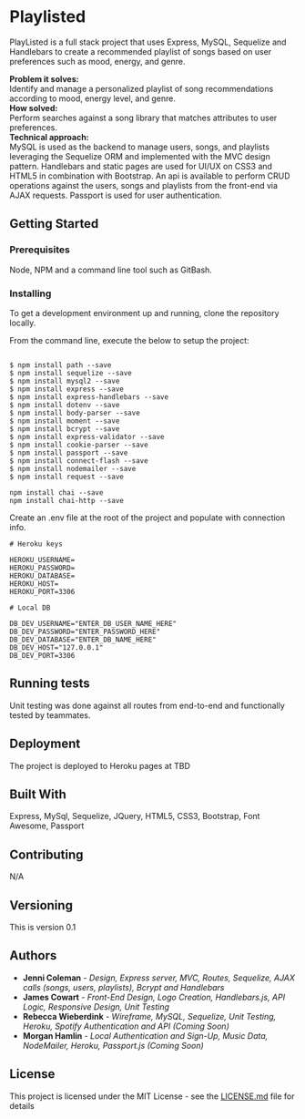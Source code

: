 # Playlisted

PlayListed is a full stack project that uses Express, MySQL, Sequelize and Handlebars to create a recommended playlist of songs based on user preferences such as mood, energy, and genre.

**Problem it solves:** \
Identify and manage a personalized playlist of song recommendations according to mood, energy level, and genre. \
**How solved:** \
Perform searches against a song library that matches attributes to user preferences. \
**Technical approach:** \
MySQL is used as the backend to manage users, songs, and playlists leveraging the Sequelize ORM and implemented with the MVC design pattern.  Handlebars and static pages are used for UI/UX on CSS3 and HTML5 in combination with Bootstrap.  An api is available to perform CRUD operations against the users, songs and playlists from the front-end via AJAX requests.  Passport is used for user authentication.

## Getting Started
 
### Prerequisites

Node, NPM and a command line tool such as GitBash.

### Installing

To get a development environment up and running, clone the repository locally.

From the command line, execute the below to setup the project:

```

$ npm install path --save
$ npm install sequelize --save
$ npm install mysql2 --save
$ npm install express --save
$ npm install express-handlebars --save
$ npm install dotenv --save
$ npm install body-parser --save
$ npm install moment --save
$ npm install bcrypt --save
$ npm install express-validator --save
$ npm install cookie-parser --save
$ npm install passport --save
$ npm install connect-flash --save
$ npm install nodemailer --save
$ npm install request --save

npm install chai --save
npm install chai-http --save

```
Create an .env file at the root of the project and populate with connection info.

```
# Heroku keys

HEROKU_USERNAME=
HEROKU_PASSWORD=
HEROKU_DATABASE=
HEROKU_HOST=
HEROKU_PORT=3306

# Local DB

DB_DEV_USERNAME="ENTER_DB_USER_NAME_HERE"
DB_DEV_PASSWORD="ENTER_PASSWORD_HERE"
DB_DEV_DATABASE="ENTER_DB_NAME_HERE"
DB_DEV_HOST="127.0.0.1"
DB_DEV_PORT=3306

```

## Running tests

Unit testing was done against all routes from end-to-end and functionally tested by teammates.

## Deployment

The project is deployed to Heroku pages at TBD

## Built With

Express, MySql, Sequelize, JQuery, HTML5, CSS3, Bootstrap, Font Awesome, Passport

## Contributing

N/A

## Versioning

This is version 0.1

## Authors

* **Jenni Coleman** - *Design, Express server, MVC, Routes, Sequelize, AJAX calls (songs, users, playlists), Bcrypt and Handlebars*
* **James Cowart** - *Front-End Design, Logo Creation, Handlebars.js, API Logic, Responsive Design, Unit Testing*
* **Rebecca Wieberdink** - *Wireframe, MySQL, Sequelize, Unit Testing, Heroku, Spotify Authentication and API (Coming Soon)*
* **Morgan Hamlin** - *Local Authentication and Sign-Up, Music Data, NodeMailer, Heroku, Passport.js (Coming Soon)*


## License

This project is licensed under the MIT License - see the [LICENSE.md](LICENSE.md) file for details